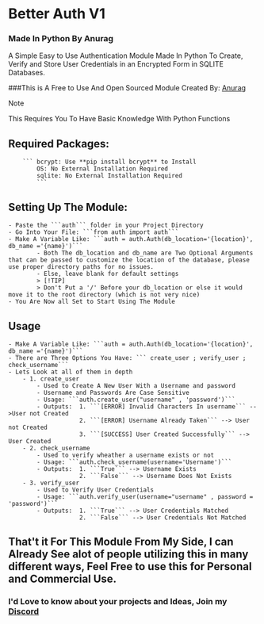 # **Better Auth** V1
### Made In Python By **Anurag**

A Simple Easy to Use Authentication Module Made In Python To Create, Verify and Store User Credentials in an Encrypted Form in SQLITE Databases.

###This is A Free to Use And Open Sourced Module Created By: [Anurag](https://anuragcode.com)

> [!NOTE]
> This Requires You To Have Basic Knowledge With Python Functions

## Required Packages:
        ``` bcrypt: Use **pip install bcrypt** to Install
            OS: No External Installation Required
            sqlite: No External Installation Required
            ```

## Setting Up The Module:
    - Paste the ```auth``` folder in your Project Directory
    - Go Into Your File: ```from auth import auth```
    - Make A Variable Like: ```auth = auth.Auth(db_location='{location}', db_name ='{name}')```
            - Both The db_location and db_name are Two Optional Arguments that can be passed to customize the location of the database, please use proper directory paths for no issues.
            - Else, leave blank for default settings
            > [!TIP]
            > Don't Put a '/' Before your db_location or else it would move it to the root directory (which is not very nice)
    - You Are Now all Set to Start Using The Module

## Usage
    - Make A Variable Like: ```auth = auth.Auth(db_location='{location}', db_name ='{name}')```
    - There are Three Options You Have: ``` create_user ; verify_user ; check_username```
    - Lets Look at all of them in depth
        - 1. create_user
            - Used to Create A New User With a Username and password
            - Username and Passwords Are Case Sensitive
            - Usage: ```auth.create_user("username" , 'password')```
            - Outputs:  1. ```[ERROR] Invalid Characters In username``` -->User not Created
                        2. ```[ERROR] Username Already Taken``` --> User not Created
                        3. ```[SUCCESS] User Created Successfully``` --> User Created
        - 2. check_username
            - Used to verify wheather a username exists or not
            - Usage: ```auth.check_username(username='Username')```
            - Outputs:  1. ```True``` --> Username Exists
                        2. ```False``` --> Username Does Not Exists
        - 3. verify_user
            - Used to Verify User Credentials
            - Usage: ```auth.verify_user(username="username" , password = 'password')```
            - Outputs:  1. ```True``` --> User Credentials Matched
                        2. ```False``` --> User Credentials Not Matched
        
## That't it For This Module From My Side, I can Already See alot of people utilizing this in many different ways, Feel Free to use this for Personal and Commercial Use.
### I'd Love to know about your projects and Ideas, Join my [Discord](https://anuragcode.com/discord)
